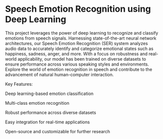 # Speech Emotion Recognition using Deep Learning

This project leverages the power of deep learning to recognize and classify emotions from speech signals. Harnessing state-of-the-art neural network architectures, our Speech Emotion Recognition (SER) system analyzes audio data to accurately identify and categorize emotional states such as happiness, sadness, anger, and more. With a focus on robustness and real-world applicability, our model has been trained on diverse datasets to ensure performance across various speaking styles and environments. Explore the world of emotion recognition in speech and contribute to the advancement of natural human-computer interaction.

Key Features:

Deep learning-based emotion classification

Multi-class emotion recognition

Robust performance across diverse datasets

Easy integration for real-time applications

Open-source and customizable for further research

